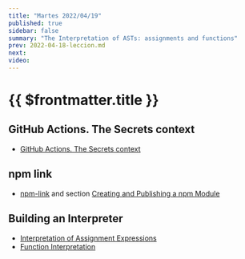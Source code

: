```yaml
---
title: "Martes 2022/04/19"
published: true
sidebar: false
summary: "The Interpretation of ASTs: assignments and functions"
prev: 2022-04-18-leccion.md
next: 
video:
---
```


# {{ $frontmatter.title }}

## GitHub Actions. The Secrets context

* [GitHub Actions. The Secrets context](/temas/introduccion-a-javascript/github-actions.html#the-secrets-context)


## npm link

* [npm-link](https://docs.npmjs.com/cli/v8/commands/npm-link) and section [Creating and Publishing a npm Module](/temas/introduccion-a-javascript/creating-and-publishing-npm-module.md)

## Building an Interpreter

* [Interpretation of Assignment Expressions](/temas/interpretation/assignment-interpretation.html#l-values-and-r-values)
* [Function Interpretation](/temas/interpretation/function-interpretation.html)

